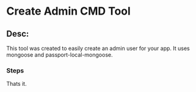 # Create Admin CMD Tool

## Desc:
This tool was created to easily create an admin user for your app. It uses mongoose and passport-local-mongoose.

### Steps


Thats it.